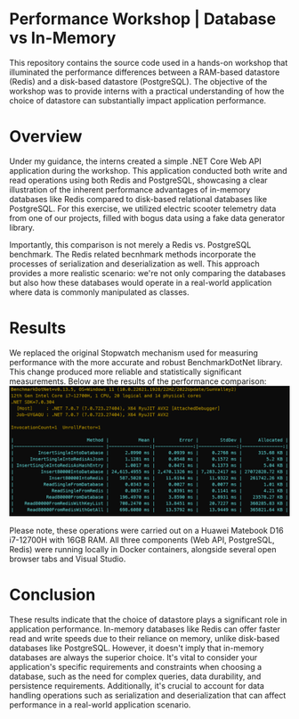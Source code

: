# Performance Workshop | Database vs In-Memory
This repository contains the source code used in a hands-on workshop that illuminated the performance differences between a RAM-based datastore (Redis) and a disk-based datastore (PostgreSQL). The objective of the workshop was to provide interns with a practical understanding of how the choice of datastore can substantially impact application performance.

# Overview
Under my guidance, the interns created a simple .NET Core Web API application during the workshop. This application conducted both write and read operations using both Redis and PostgreSQL, showcasing a clear illustration of the inherent performance advantages of in-memory databases like Redis compared to disk-based relational databases like PostgreSQL. For this exercise, we utilized electric scooter telemetry data from one of our projects, filled with bogus data using a fake data generator library.

Importantly, this comparison is not merely a Redis vs. PostgreSQL benchmark. The Redis related becnhmark methods incorporate the processes of serialization and deserialization as well. This approach provides a more realistic scenario: we're not only comparing the databases but also how these databases would operate in a real-world application where data is commonly manipulated as classes.

# Results
We replaced the original Stopwatch mechanism used for measuring performance with the more accurate and robust BenchmarkDotNet library. This change produced more reliable and statistically significant measurements. Below are the results of the performance comparison:
![results](Results/benchmark_dotnet.png)

Please note, these operations were carried out on a Huawei Matebook D16 i7-12700H with 16GB RAM. All three components (Web API, PostgreSQL, Redis) were running locally in Docker containers, alongside several open browser tabs and Visual Studio.

# Conclusion
These results indicate that the choice of datastore plays a significant role in application performance. In-memory databases like Redis can offer faster read and write speeds due to their reliance on memory, unlike disk-based databases like PostgreSQL. However, it doesn't imply that in-memory databases are always the superior choice. It's vital to consider your application's specific requirements and constraints when choosing a database, such as the need for complex queries, data durability, and persistence requirements. Additionally, it's crucial to account for data handling operations such as serialization and deserialization that can affect performance in a real-world application scenario.
